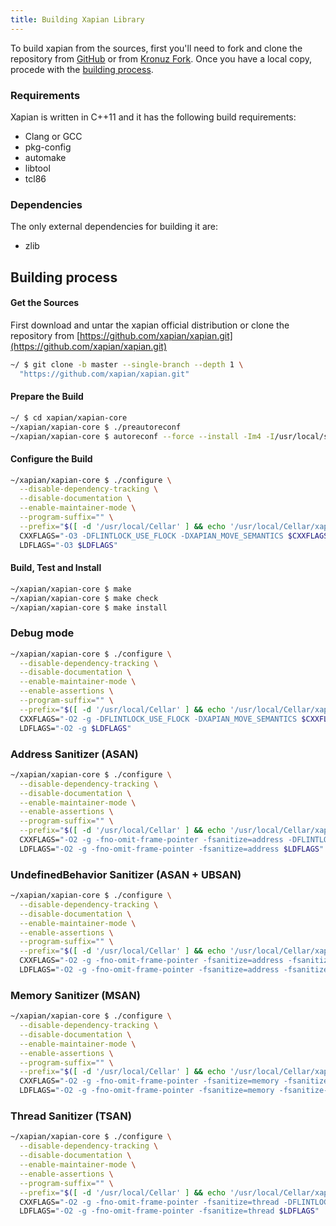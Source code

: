```yaml
---
title: Building Xapian Library
---
```


[GitHub]: https://github.com/xapian/xapian
[Kronuz Fork]: https://github.com/Kronuz/xapian

To build xapian from the sources, first you'll need to fork and clone the
repository from [GitHub] or from [Kronuz Fork]. Once you have a local copy,
procede with the [building process](#building-process).


### Requirements

Xapian is written in C++11 and it has the following build requirements:

* Clang or GCC
* pkg-config
* automake
* libtool
* tcl86


### Dependencies

The only external dependencies for building it are:

* zlib


## Building process

#### Get the Sources

First download and untar the xapian official distribution or clone the
repository from [https://github.com/xapian/xapian.git](https://github.com/xapian/xapian.git)

```sh
~/ $ git clone -b master --single-branch --depth 1 \
  "https://github.com/xapian/xapian.git"
```

#### Prepare the Build

```sh
~/ $ cd xapian/xapian-core
~/xapian/xapian-core $ ./preautoreconf
~/xapian/xapian-core $ autoreconf --force --install -Im4 -I/usr/local/share/aclocal
```

#### Configure the Build

```sh
~/xapian/xapian-core $ ./configure \
  --disable-dependency-tracking \
  --disable-documentation \
  --enable-maintainer-mode \
  --program-suffix="" \
  --prefix="$([ -d '/usr/local/Cellar' ] && echo '/usr/local/Cellar/xapian/1.5' || echo '/usr/local')" \
  CXXFLAGS="-O3 -DFLINTLOCK_USE_FLOCK -DXAPIAN_MOVE_SEMANTICS $CXXFLAGS" \
  LDFLAGS="-O3 $LDFLAGS"
```

#### Build, Test and Install

```sh
~/xapian/xapian-core $ make
~/xapian/xapian-core $ make check
~/xapian/xapian-core $ make install
```


### Debug mode

```sh
~/xapian/xapian-core $ ./configure \
  --disable-dependency-tracking \
  --disable-documentation \
  --enable-maintainer-mode \
  --enable-assertions \
  --program-suffix="" \
  --prefix="$([ -d '/usr/local/Cellar' ] && echo '/usr/local/Cellar/xapian/1.5' || echo '/usr/local')" \
  CXXFLAGS="-O2 -g -DFLINTLOCK_USE_FLOCK -DXAPIAN_MOVE_SEMANTICS $CXXFLAGS" \
  LDFLAGS="-O2 -g $LDFLAGS"
```


### Address Sanitizer (ASAN)

```sh
~/xapian/xapian-core $ ./configure \
  --disable-dependency-tracking \
  --disable-documentation \
  --enable-maintainer-mode \
  --enable-assertions \
  --program-suffix="" \
  --prefix="$([ -d '/usr/local/Cellar' ] && echo '/usr/local/Cellar/xapian/1.5-asan' || echo '/usr/local')" \
  CXXFLAGS="-O2 -g -fno-omit-frame-pointer -fsanitize=address -DFLINTLOCK_USE_FLOCK -DXAPIAN_MOVE_SEMANTICS $CXXFLAGS" \
  LDFLAGS="-O2 -g -fno-omit-frame-pointer -fsanitize=address $LDFLAGS"
```


### UndefinedBehavior Sanitizer (ASAN + UBSAN)

```sh
~/xapian/xapian-core $ ./configure \
  --disable-dependency-tracking \
  --disable-documentation \
  --enable-maintainer-mode \
  --enable-assertions \
  --program-suffix="" \
  --prefix="$([ -d '/usr/local/Cellar' ] && echo '/usr/local/Cellar/xapian/1.5-ubsan' || echo '/usr/local')" \
  CXXFLAGS="-O2 -g -fno-omit-frame-pointer -fsanitize=address -fsanitize=undefined -fno-sanitize=vptr,function -fno-sanitize-recover=all -DFLINTLOCK_USE_FLOCK -DXAPIAN_MOVE_SEMANTICS $CXXFLAGS" \
  LDFLAGS="-O2 -g -fno-omit-frame-pointer -fsanitize=address -fsanitize=undefined -fno-sanitize=vptr,function -fno-sanitize-recover=all $LDFLAGS"
```


### Memory Sanitizer (MSAN)

```sh
~/xapian/xapian-core $ ./configure \
  --disable-dependency-tracking \
  --disable-documentation \
  --enable-maintainer-mode \
  --enable-assertions \
  --program-suffix="" \
  --prefix="$([ -d '/usr/local/Cellar' ] && echo '/usr/local/Cellar/xapian/1.5-msan' || echo '/usr/local')" \
  CXXFLAGS="-O2 -g -fno-omit-frame-pointer -fsanitize=memory -fsanitize-memory-track-origins -DFLINTLOCK_USE_FLOCK -DXAPIAN_MOVE_SEMANTICS $CXXFLAGS" \
  LDFLAGS="-O2 -g -fno-omit-frame-pointer -fsanitize=memory -fsanitize-memory-track-origins $LDFLAGS"
```


### Thread Sanitizer (TSAN)

```sh
~/xapian/xapian-core $ ./configure \
  --disable-dependency-tracking \
  --disable-documentation \
  --enable-maintainer-mode \
  --enable-assertions \
  --program-suffix="" \
  --prefix="$([ -d '/usr/local/Cellar' ] && echo '/usr/local/Cellar/xapian/1.5-tsan' || echo '/usr/local')" \
  CXXFLAGS="-O2 -g -fno-omit-frame-pointer -fsanitize=thread -DFLINTLOCK_USE_FLOCK -DXAPIAN_MOVE_SEMANTICS $CXXFLAGS" \
  LDFLAGS="-O2 -g -fno-omit-frame-pointer -fsanitize=thread $LDFLAGS"
```
